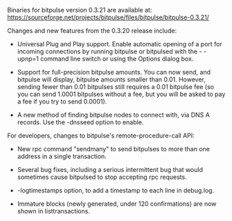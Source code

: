 Binaries for bitpulse version 0.3.21 are available at:
  https://sourceforge.net/projects/bitpulse/files/bitpulse/bitpulse-0.3.21/

Changes and new features from the 0.3.20 release include:

* Universal Plug and Play support.  Enable automatic opening of a port for incoming connections by running bitpulse or bitpulsed with the - -upnp=1 command line switch or using the Options dialog box.

* Support for full-precision bitpulse amounts.  You can now send, and bitpulse will display, bitpulse amounts smaller than 0.01.  However, sending fewer than 0.01 bitpulses still requires a 0.01 bitpulse fee (so you can send 1.0001 bitpulses without a fee, but you will be asked to pay a fee if you try to send 0.0001).

* A new method of finding bitpulse nodes to connect with, via DNS A records. Use the -dnsseed option to enable.

For developers, changes to bitpulse's remote-procedure-call API:

* New rpc command "sendmany" to send bitpulses to more than one address in a single transaction.

* Several bug fixes, including a serious intermittent bug that would sometimes cause bitpulsed to stop accepting rpc requests. 

* -logtimestamps option, to add a timestamp to each line in debug.log.

* Immature blocks (newly generated, under 120 confirmations) are now shown in listtransactions.
